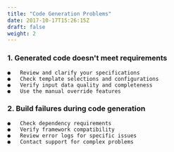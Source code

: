 ```yaml
---
title: "Code Generation Problems"
date: 2017-10-17T15:26:15Z
draft: false
weight: 2
---
```


### 1. Generated code doesn't meet requirements 
```
●	Review and clarify your specifications
●	Check template selections and configurations
●	Verify input data quality and completeness
●	Use the manual override features
```
### 2. Build failures during code generation
```
●	Check dependency requirements
●	Verify framework compatibility
●	Review error logs for specific issues
●	Contact support for complex problems
```